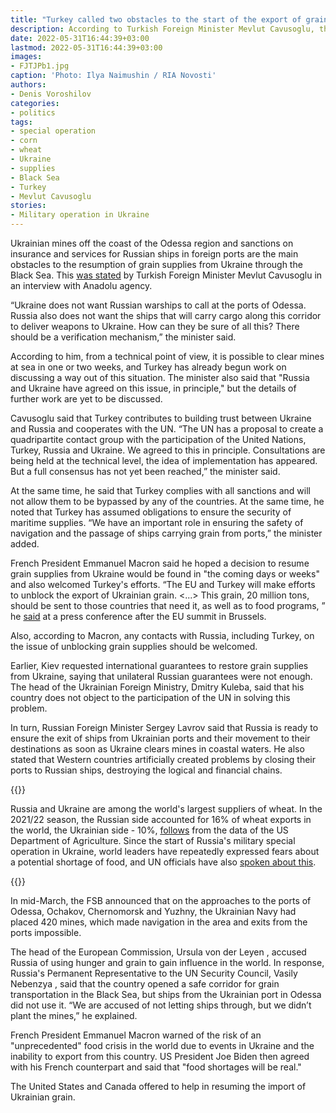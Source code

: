 ```yaml
---
title: "Turkey called two obstacles to the start of the export of grain from Ukraine by sea"
description: According to Turkish Foreign Minister Mevlut Cavusoglu, the resumption of sea imports of Ukrainian grain is hindered by mines planted by Ukraine off the coast of Odessa region and sanctions against Russia
date: 2022-05-31T16:44:39+03:00
lastmod: 2022-05-31T16:44:39+03:00
images:
- FJTJPb1.jpg
caption: 'Photo: Ilya Naimushin / RIA Novosti'
authors:
- Denis Voroshilov
categories:
- politics
tags:
- special operation
- corn
- wheat
- Ukraine
- supplies
- Black Sea
- Turkey
- Mevlut Cavusoglu
stories:
- Military operation in Ukraine
---
```


Ukrainian mines off the coast of the Odessa region and sanctions on insurance and services for Russian ships in foreign ports are the main obstacles to the resumption of grain supplies from Ukraine through the Black Sea. This [was stated](https://www.aa.com.tr/tr/gundem/disisleri-bakani-cavusoglu-karadenizde-guvenlik-koridoru-acilmasini-gorusmek-uzere-lavrov-8-haziranda-gelecek/2601669) by Turkish Foreign Minister Mevlut Cavusoglu in an interview with Anadolu agency.

“Ukraine does not want Russian warships to call at the ports of Odessa. Russia also does not want the ships that will carry cargo along this corridor to deliver weapons to Ukraine. How can they be sure of all this? There should be a verification mechanism,” the minister said.

According to him, from a technical point of view, it is possible to clear mines at sea in one or two weeks, and Turkey has already begun work on discussing a way out of this situation. The minister also said that "Russia and Ukraine have agreed on this issue, in principle," but the details of further work are yet to be discussed.

Cavusoglu said that Turkey contributes to building trust between Ukraine and Russia and cooperates with the UN. “The UN has a proposal to create a quadripartite contact group with the participation of the United Nations, Turkey, Russia and Ukraine. We agreed to this in principle. Consultations are being held at the technical level, the idea of ​​implementation has appeared. But a full consensus has not yet been reached,” the minister said.

At the same time, he said that Turkey complies with all sanctions and will not allow them to be bypassed by any of the countries. At the same time, he noted that Turkey has assumed obligations to ensure the security of maritime supplies. “We have an important role in ensuring the safety of navigation and the passage of ships carrying grain from ports,” the minister added.

French President Emmanuel Macron said he hoped a decision to resume grain supplies from Ukraine would be found in "the coming days or weeks" and also welcomed Turkey's efforts. “The EU and Turkey will make efforts to unblock the export of Ukrainian grain. <...> This grain, 20 million tons, should be sent to those countries that need it, as well as to food programs, ” he [said](https://youtu.be/U_dHVtCMWqo) at a press conference after the EU summit in Brussels.

Also, according to Macron, any contacts with Russia, including Turkey, on the issue of unblocking grain supplies should be welcomed.

Earlier, Kiev requested international guarantees to restore grain supplies from Ukraine, saying that unilateral Russian guarantees were not enough. The head of the Ukrainian Foreign Ministry, Dmitry Kuleba, said that his country does not object to the participation of the UN in solving this problem.

In turn, Russian Foreign Minister Sergey Lavrov said that Russia is ready to ensure the exit of ships from Ukrainian ports and their movement to their destinations as soon as Ukraine clears mines in coastal waters. He also stated that Western countries artificially created problems by closing their ports to Russian ships, destroying the logical and financial chains.

{{<info>}}

Russia and Ukraine are among the world's largest suppliers of wheat. In the 2021/22 season, the Russian side accounted for 16% of wheat exports in the world, the Ukrainian side - 10%, [follows](https://apps.fas.usda.gov/psdonline/circulars/oilseeds.pdf) from the data of the US Department of Agriculture. Since the start of Russia's military special operation in Ukraine, world leaders have repeatedly expressed fears about a potential shortage of food, and UN officials have also [spoken about this](https://www.fao.org/newsroom/detail/surging-food-prices-fao-calls-for-import-financing-facility-for-poorer-nations-at-g20-meeting/en).

{{</info>}}

In mid-March, the FSB announced that on the approaches to the ports of Odessa, Ochakov, Chernomorsk and Yuzhny, the Ukrainian Navy had placed 420 mines, which made navigation in the area and exits from the ports impossible.

The head of the European Commission, Ursula von der Leyen , accused Russia of using hunger and grain to gain influence in the world. In response, Russia's Permanent Representative to the UN Security Council, Vasily Nebenzya , said that the country opened a safe corridor for grain transportation in the Black Sea, but ships from the Ukrainian port in Odessa did not use it. “We are accused of not letting ships through, but we didn’t plant the mines,” he explained.

French President Emmanuel Macron warned of the risk of an "unprecedented" food crisis in the world due to events in Ukraine and the inability to export from this country. US President Joe Biden then agreed with his French counterpart and said that "food shortages will be real."

The United States and Canada offered to help in resuming the import of Ukrainian grain.